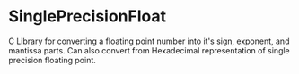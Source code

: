 # SinglePrecisionFloat
C Library for converting a floating point number into it's sign, exponent, and mantissa parts.  Can also convert from Hexadecimal representation of single precision floating point.
